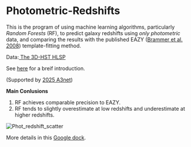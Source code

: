 # Photometric-Redshifts

This is the program of using machine learning algorithms, particularly *Random Forests* (RF), to predict galaxy redshifts using *only photometric* data, and comparing the results with the published EAZY ([Brammer et al. 2008](https://iopscience.iop.org/article/10.1086/591786/meta)) template-fitting method.

Data:[ The 3D-HST HLSP](https://archive.stsci.edu/prepds/3d-hst/)

See [here](https://archive.stsci.edu/hello-universe/3d-hst) for a breif introduction.


(Supported by [2025 A3net](https://github.com/IPMUCD3/a3net_2025?tab=readme-ov-file))

**Main Conlusions**

1. RF achieves comparable precision to EAZY.
2. RF tends to slightly overestimate at low redshifts and underestimate at higher redshifts.

![Phot_redshift_scatter](/Users/fengbocheng/Projects/Photometric-Redshifts/figures/Phot_redshift_scatter.png)

More details in this [Google dock](https://archive.stsci.edu/hello-universe/3d-hst).